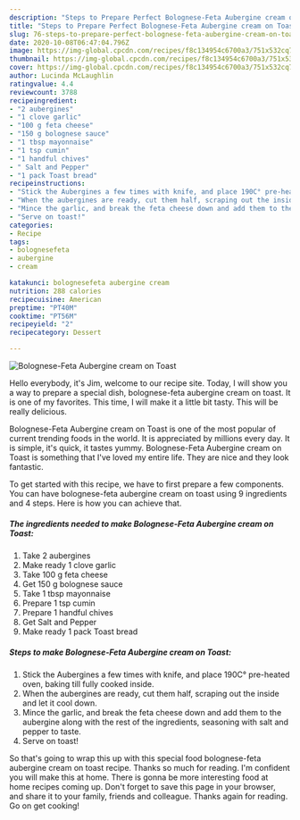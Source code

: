 ```yaml
---
description: "Steps to Prepare Perfect Bolognese-Feta Aubergine cream on Toast"
title: "Steps to Prepare Perfect Bolognese-Feta Aubergine cream on Toast"
slug: 76-steps-to-prepare-perfect-bolognese-feta-aubergine-cream-on-toast
date: 2020-10-08T06:47:04.796Z
image: https://img-global.cpcdn.com/recipes/f8c134954c6700a3/751x532cq70/bolognese-feta-aubergine-cream-on-toast-recipe-main-photo.jpg
thumbnail: https://img-global.cpcdn.com/recipes/f8c134954c6700a3/751x532cq70/bolognese-feta-aubergine-cream-on-toast-recipe-main-photo.jpg
cover: https://img-global.cpcdn.com/recipes/f8c134954c6700a3/751x532cq70/bolognese-feta-aubergine-cream-on-toast-recipe-main-photo.jpg
author: Lucinda McLaughlin
ratingvalue: 4.4
reviewcount: 3788
recipeingredient:
- "2 aubergines"
- "1 clove garlic"
- "100 g feta cheese"
- "150 g bolognese sauce"
- "1 tbsp mayonnaise"
- "1 tsp cumin"
- "1 handful chives"
- " Salt and Pepper"
- "1 pack Toast bread"
recipeinstructions:
- "Stick the Aubergines a few times with knife, and place 190C° pre-heated oven, baking till fully cooked inside."
- "When the aubergines are ready, cut them half, scraping out the inside and let it cool down."
- "Mince the garlic, and break the feta cheese down and add them to the aubergine along with the rest of the ingredients, seasoning with salt and pepper to taste."
- "Serve on toast!"
categories:
- Recipe
tags:
- bolognesefeta
- aubergine
- cream

katakunci: bolognesefeta aubergine cream 
nutrition: 288 calories
recipecuisine: American
preptime: "PT40M"
cooktime: "PT56M"
recipeyield: "2"
recipecategory: Dessert

---
```



![Bolognese-Feta Aubergine cream on Toast](https://img-global.cpcdn.com/recipes/f8c134954c6700a3/751x532cq70/bolognese-feta-aubergine-cream-on-toast-recipe-main-photo.jpg)

Hello everybody, it's Jim, welcome to our recipe site. Today, I will show you a way to prepare a special dish, bolognese-feta aubergine cream on toast. It is one of my favorites. This time, I will make it a little bit tasty. This will be really delicious.

Bolognese-Feta Aubergine cream on Toast is one of the most popular of current trending foods in the world. It is appreciated by millions every day. It is simple, it's quick, it tastes yummy. Bolognese-Feta Aubergine cream on Toast is something that I've loved my entire life. They are nice and they look fantastic.




To get started with this recipe, we have to first prepare a few components. You can have bolognese-feta aubergine cream on toast using 9 ingredients and 4 steps. Here is how you can achieve that.

<!--inarticleads1-->

##### The ingredients needed to make Bolognese-Feta Aubergine cream on Toast:

1. Take 2 aubergines
1. Make ready 1 clove garlic
1. Take 100 g feta cheese
1. Get 150 g bolognese sauce
1. Take 1 tbsp mayonnaise
1. Prepare 1 tsp cumin
1. Prepare 1 handful chives
1. Get  Salt and Pepper
1. Make ready 1 pack Toast bread




<!--inarticleads2-->

##### Steps to make Bolognese-Feta Aubergine cream on Toast:

1. Stick the Aubergines a few times with knife, and place 190C° pre-heated oven, baking till fully cooked inside.
1. When the aubergines are ready, cut them half, scraping out the inside and let it cool down.
1. Mince the garlic, and break the feta cheese down and add them to the aubergine along with the rest of the ingredients, seasoning with salt and pepper to taste.
1. Serve on toast!




So that's going to wrap this up with this special food bolognese-feta aubergine cream on toast recipe. Thanks so much for reading. I'm confident you will make this at home. There is gonna be more interesting food at home recipes coming up. Don't forget to save this page in your browser, and share it to your family, friends and colleague. Thanks again for reading. Go on get cooking!
